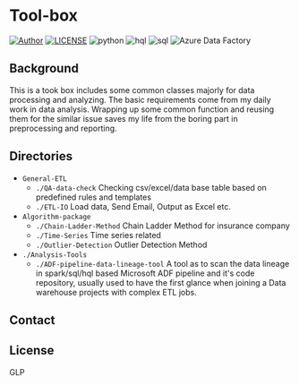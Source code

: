 # Tool-box
[![Author](https://img.shields.io/badge/Author-Shelley,Wang-red.svg "Author")](./Author "Author")
[![LICENSE](https://img.shields.io/github/license/JoeyBling/hexo-theme-yilia-plus "LICENSE")](./LICENSE "LICENSE")
![python](https://img.shields.io/badge/python-blue.svg "python")
![hql](https://img.shields.io/badge/hql-blue.svg "hql")
![sql](https://img.shields.io/badge/sql-blue.svg "sql")
![Azure Data Factory](https://img.shields.io/badge/AzureDataFactory-blue.svg "ADF")
## Background
This is a took box includes some common classes majorly for data processing and analyzing.
The basic requirements come from my daily work in data analysis.
Wrapping up some common function and reusing them for the similar issue saves my life from the boring part in preprocessing and reporting.

## Directories
- `General-ETL`
  - `./QA-data-check` Checking csv/excel/data base table based on predefined rules and templates
  - `./ETL-IO` Load data, Send Email, Output as Excel etc.
- `Algorithm-package`
  - `./Chain-Ladder-Method` Chain Ladder Method for insurance company
  - `./Time-Series` Time series related
  - `./Outlier-Detection` Outlier Detection Method
- `./Analysis-Tools`
  - `./ADF-pipeline-data-lineage-tool` A tool as to scan the data lineage in spark/sql/hql based Microsoft ADF pipeline and it's code repository, usually used to have the first glance when joining a Data warehouse projects with complex ETL jobs.

## Contact

## License
GLP
